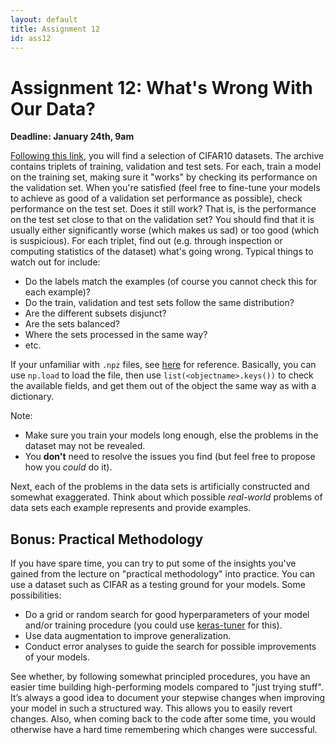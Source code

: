 ```yaml
---
layout: default
title: Assignment 12
id: ass12
---
```



# Assignment 12: What's Wrong With Our Data?
**Deadline: January 24th, 9am**


[Following this link](https://drive.google.com/open?id=1s_YZsHfMAU7mTWHV2o40ni2Oc36vCL81),
 you will find a selection of CIFAR10 datasets. The archive contains
triplets of training, validation and test sets. For each, train a model on the
training set, making sure it "works" by checking its performance on the validation
set. When you're satisfied (feel free to fine-tune your models to achieve
as good of a validation set performance as possible), check performance on the test set.
Does it still work? That is, is the performance on the test set close to that on
the validation set? You should find that it is usually either significantly worse
(which makes us sad) or too good (which is suspicious).
For each triplet, find out (e.g. through inspection or 
computing statistics of the dataset) what's going wrong. Typical things to watch
out for include:

- Do the labels match the examples
(of course you cannot check this for each example)?
- Do the train, validation and test sets follow the same distribution?
- Are the different subsets disjunct?
- Are the sets balanced?
- Where the sets processed in the same way?
- etc.

If your unfamiliar with `.npz` files, see 
[here](https://docs.scipy.org/doc/numpy/reference/generated/numpy.savez.html)
for reference. Basically, you can use `np.load` to load the file, then use 
`list(<objectname>.keys())` to check the available fields, and get them out of the
object the same way as with a dictionary.

Note:
- Make sure you train your models long enough, else the problems in the dataset
may not be revealed.
- You **don't** need to resolve the issues you find (but feel free to propose
how you _could_ do it).

Next, each of the problems in the data sets is artificially constructed and somewhat
exaggerated.
Think about which possible _real-world_ problems of data sets each example represents
and provide examples.

## Bonus: Practical Methodology

If you have spare time, you can try to put some of the insights you've gained from
the lecture on "practical methodology" into practice. You can use a dataset such
as CIFAR as a testing ground for your models. Some possibilities:

- Do a grid or random search for good hyperparameters of your model and/or
training procedure (you could use 
  [keras-tuner](https://www.tensorflow.org/tutorials/keras/keras_tuner) for this).
- Use data augmentation to improve generalization.
- Conduct error analyses to guide the search for possible improvements of your
models.

See whether, by following somewhat principled procedures, you have an easier time
building high-performing models compared to "just trying stuff".
It’s always a good idea to document your stepwise changes when improving your 
model in such a structured way.
This allows you to easily revert changes. Also, when coming back to the code 
after some time, you would otherwise have a hard time remembering which changes
were successful.



